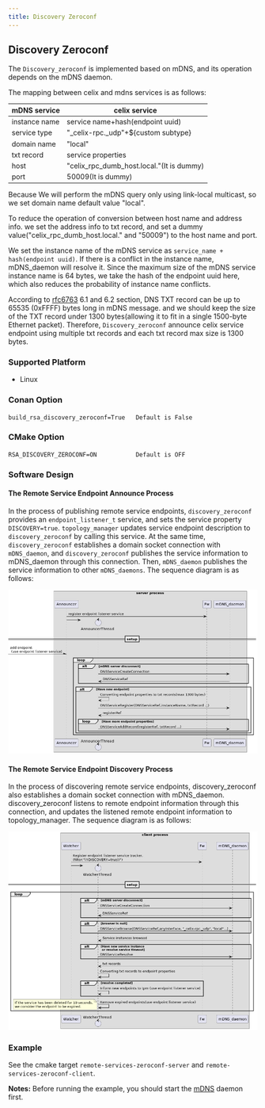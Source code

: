 ```yaml
---
title: Discovery Zeroconf
---
```


<!--
Licensed to the Apache Software Foundation (ASF) under one or more
contributor license agreements.  See the NOTICE file distributed with
this work for additional information regarding copyright ownership.
The ASF licenses this file to You under the Apache License, Version 2.0
(the "License"); you may not use this file except in compliance with
the License.  You may obtain a copy of the License at
   
    http://www.apache.org/licenses/LICENSE-2.0

Unless required by applicable law or agreed to in writing, software
distributed under the License is distributed on an "AS IS" BASIS,
WITHOUT WARRANTIES OR CONDITIONS OF ANY KIND, either express or implied.
See the License for the specific language governing permissions and
limitations under the License.
-->

## Discovery Zeroconf

The `Discovery_zeroconf` is implemented based on mDNS, and its operation depends on the mDNS daemon.

The mapping between celix and mdns services is as follows:

| **mDNS service** | **celix service**                         |
|------------------|-------------------------------------------|
| instance name    | service name+hash(endpoint uuid)          |
| service type     | "_celix-rpc._udp"+${custom subtype}       |
| domain name      | "local"                                   |
| txt record       | service properties                        |
| host             | "celix_rpc_dumb_host.local."(It is dummy) |
| port             | 50009(It is dummy)                        |


Because We will perform the mDNS query only using link-local multicast, so we set domain name default value "local".

To reduce the operation of conversion between host name and address info. we set the address info to txt record, and set a dummy value("celix_rpc_dumb_host.local." and "50009") to the host name and port.

We set the instance name of the mDNS service as `service_name + hash(endpoint uuid)`. If there is a conflict in the instance name, mDNS_daemon will resolve it. Since the maximum size of the mDNS service instance name is 64 bytes, we take the hash of the endpoint uuid here, which also reduces the probability of instance name conflicts.

According to [rfc6763](https://www.rfc-editor.org/rfc/rfc6763.txt) 6.1 and 6.2 section, DNS TXT record can be up to 65535 (0xFFFF) bytes long in mDNS message. and we should keep the size of the TXT record under 1300 bytes(allowing it to fit in a single 1500-byte Ethernet packet). Therefore, `Discovery_zeroconf` announce celix service endpoint using multiple txt records and each txt record max size is 1300 bytes.

### Supported Platform
- Linux

### Conan Option
    build_rsa_discovery_zeroconf=True   Default is False

### CMake Option
    RSA_DISCOVERY_ZEROCONF=ON           Default is OFF

### Software Design

#### The Remote Service Endpoint Announce Process

In the process of publishing remote service endpoints, `discovery_zeroconf` provides an `endpoint_listener_t` service, and sets the service property `DISCOVERY=true`. `topology_manager` updates service endpoint description to `discovery_zeroconf` by calling this service. At the same time, `discovery_zeroconf` establishes a domain socket connection with `mDNS_daemon`, and `discovery_zeroconf` publishes the service information to mDNS_daemon through this connection. Then, `mDNS_daemon` publishes the service information to other `mDNS_daemons`. The sequence diagram is as follows:

![remote_service_endpoint_announce_process](diagrams/service_announce_seq.png)

#### The Remote Service Endpoint Discovery Process

In the process of discovering remote service endpoints, discovery_zeroconf also establishes a domain socket connection with mDNS_daemon. discovery_zeroconf listens to remote endpoint information through this connection, and updates the listened remote endpoint information to topology_manager. The sequence diagram is as follows:

![remote_service_endpoint_discovery_process](diagrams/service_discovery_seq.png)

### Example

See the cmake target `remote-services-zeroconf-server` and `remote-services-zeroconf-client`.

**Notes:** Before running the example, you should start the [mDNS](https://github.com/apple-oss-distributions/mDNSResponder) daemon first.
